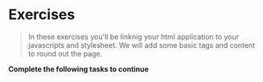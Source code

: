 # Exercises

> In these exercises you'll be linknig your html application to your javascripts and stylesheet. We will add some basic tags and content to round out the page.

**Complete the following tasks to continue**


